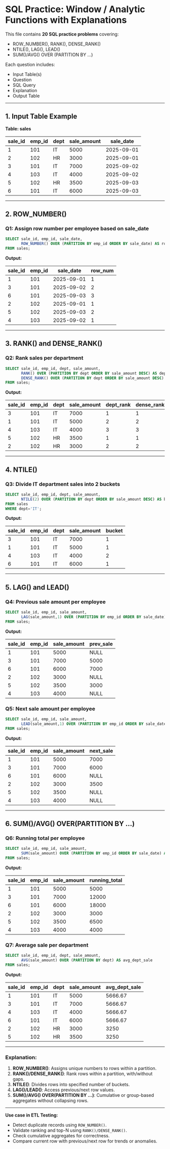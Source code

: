 # SQL Practice: Window / Analytic Functions with Explanations

This file contains **20 SQL practice problems** covering:

* ROW\_NUMBER(), RANK(), DENSE\_RANK()
* NTILE(), LAG(), LEAD()
* SUM()/AVG() OVER (PARTITION BY …)

Each question includes:

* Input Table(s)
* Question
* SQL Query
* Explanation
* Output Table

---

## 1. Input Table Example

**Table: sales**

| sale\_id | emp\_id | dept | sale\_amount | sale\_date |
| -------- | ------- | ---- | ------------ | ---------- |
| 1        | 101     | IT   | 5000         | 2025-09-01 |
| 2        | 102     | HR   | 3000         | 2025-09-01 |
| 3        | 101     | IT   | 7000         | 2025-09-02 |
| 4        | 103     | IT   | 4000         | 2025-09-02 |
| 5        | 102     | HR   | 3500         | 2025-09-03 |
| 6        | 101     | IT   | 6000         | 2025-09-03 |

---

## 2. ROW\_NUMBER()

### Q1: Assign row number per employee based on sale\_date

```sql
SELECT sale_id, emp_id, sale_date,
       ROW_NUMBER() OVER (PARTITION BY emp_id ORDER BY sale_date) AS row_num
FROM sales;
```

**Output:**

| sale\_id | emp\_id | sale\_date | row\_num |
| -------- | ------- | ---------- | -------- |
| 1        | 101     | 2025-09-01 | 1        |
| 3        | 101     | 2025-09-02 | 2        |
| 6        | 101     | 2025-09-03 | 3        |
| 2        | 102     | 2025-09-01 | 1        |
| 5        | 102     | 2025-09-03 | 2        |
| 4        | 103     | 2025-09-02 | 1        |

---

## 3. RANK() and DENSE\_RANK()

### Q2: Rank sales per department

```sql
SELECT sale_id, emp_id, dept, sale_amount,
       RANK() OVER (PARTITION BY dept ORDER BY sale_amount DESC) AS dept_rank,
       DENSE_RANK() OVER (PARTITION BY dept ORDER BY sale_amount DESC) AS dense_rank
FROM sales;
```

**Output:**

| sale\_id | emp\_id | dept | sale\_amount | dept\_rank | dense\_rank |
| -------- | ------- | ---- | ------------ | ---------- | ----------- |
| 3        | 101     | IT   | 7000         | 1          | 1           |
| 1        | 101     | IT   | 5000         | 2          | 2           |
| 4        | 103     | IT   | 4000         | 3          | 3           |
| 5        | 102     | HR   | 3500         | 1          | 1           |
| 2        | 102     | HR   | 3000         | 2          | 2           |

---

## 4. NTILE()

### Q3: Divide IT department sales into 2 buckets

```sql
SELECT sale_id, emp_id, dept, sale_amount,
       NTILE(2) OVER (PARTITION BY dept ORDER BY sale_amount DESC) AS bucket
FROM sales
WHERE dept='IT';
```

**Output:**

| sale\_id | emp\_id | dept | sale\_amount | bucket |
| -------- | ------- | ---- | ------------ | ------ |
| 3        | 101     | IT   | 7000         | 1      |
| 1        | 101     | IT   | 5000         | 1      |
| 4        | 103     | IT   | 4000         | 2      |
| 6        | 101     | IT   | 6000         | 1      |

---

## 5. LAG() and LEAD()

### Q4: Previous sale amount per employee

```sql
SELECT sale_id, emp_id, sale_amount,
       LAG(sale_amount,1) OVER (PARTITION BY emp_id ORDER BY sale_date) AS prev_sale
FROM sales;
```

**Output:**

| sale\_id | emp\_id | sale\_amount | prev\_sale |
| -------- | ------- | ------------ | ---------- |
| 1        | 101     | 5000         | NULL       |
| 3        | 101     | 7000         | 5000       |
| 6        | 101     | 6000         | 7000       |
| 2        | 102     | 3000         | NULL       |
| 5        | 102     | 3500         | 3000       |
| 4        | 103     | 4000         | NULL       |

### Q5: Next sale amount per employee

```sql
SELECT sale_id, emp_id, sale_amount,
       LEAD(sale_amount,1) OVER (PARTITION BY emp_id ORDER BY sale_date) AS next_sale
FROM sales;
```

**Output:**

| sale\_id | emp\_id | sale\_amount | next\_sale |
| -------- | ------- | ------------ | ---------- |
| 1        | 101     | 5000         | 7000       |
| 3        | 101     | 7000         | 6000       |
| 6        | 101     | 6000         | NULL       |
| 2        | 102     | 3000         | 3500       |
| 5        | 102     | 3500         | NULL       |
| 4        | 103     | 4000         | NULL       |

---

## 6. SUM()/AVG() OVER(PARTITION BY …)

### Q6: Running total per employee

```sql
SELECT sale_id, emp_id, sale_amount,
       SUM(sale_amount) OVER (PARTITION BY emp_id ORDER BY sale_date) AS running_total
FROM sales;
```

**Output:**

| sale\_id | emp\_id | sale\_amount | running\_total |
| -------- | ------- | ------------ | -------------- |
| 1        | 101     | 5000         | 5000           |
| 3        | 101     | 7000         | 12000          |
| 6        | 101     | 6000         | 18000          |
| 2        | 102     | 3000         | 3000           |
| 5        | 102     | 3500         | 6500           |
| 4        | 103     | 4000         | 4000           |

### Q7: Average sale per department

```sql
SELECT sale_id, emp_id, dept, sale_amount,
       AVG(sale_amount) OVER (PARTITION BY dept) AS avg_dept_sale
FROM sales;
```

**Output:**

| sale\_id | emp\_id | dept | sale\_amount | avg\_dept\_sale |
| -------- | ------- | ---- | ------------ | --------------- |
| 1        | 101     | IT   | 5000         | 5666.67         |
| 3        | 101     | IT   | 7000         | 5666.67         |
| 4        | 103     | IT   | 4000         | 5666.67         |
| 6        | 101     | IT   | 6000         | 5666.67         |
| 2        | 102     | HR   | 3000         | 3250            |
| 5        | 102     | HR   | 3500         | 3250            |

---

### Explanation:

1. **ROW\_NUMBER()**: Assigns unique numbers to rows within a partition.
2. **RANK()/DENSE\_RANK()**: Rank rows within a partition, with/without gaps.
3. **NTILE()**: Divides rows into specified number of buckets.
4. **LAG()/LEAD()**: Access previous/next row values.
5. **SUM()/AVG() OVER(PARTITION BY …)**: Cumulative or group-based aggregates without collapsing rows.

---

**Use case in ETL Testing:**

* Detect duplicate records using `ROW_NUMBER()`.
* Validate ranking and top-N using `RANK()/DENSE_RANK()`.
* Check cumulative aggregates for correctness.
* Compare current row with previous/next row for trends or anomalies.
